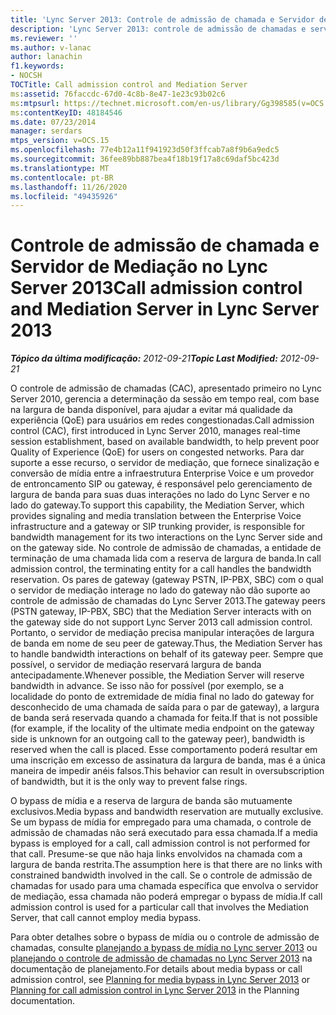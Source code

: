 ```yaml
---
title: 'Lync Server 2013: Controle de admissão de chamada e Servidor de Mediação'
description: 'Lync Server 2013: controle de admissão de chamadas e servidor de mediação.'
ms.reviewer: ''
ms.author: v-lanac
author: lanachin
f1.keywords:
- NOCSH
TOCTitle: Call admission control and Mediation Server
ms:assetid: 76faccdc-67d0-4c8b-8e47-1e23c93b02c6
ms:mtpsurl: https://technet.microsoft.com/en-us/library/Gg398585(v=OCS.15)
ms:contentKeyID: 48184546
ms.date: 07/23/2014
manager: serdars
mtps_version: v=OCS.15
ms.openlocfilehash: 77e4b12a11f941923d50f3ffcab7a8f9b6a9edc5
ms.sourcegitcommit: 36fee89bb887bea4f18b19f17a8c69daf5bc423d
ms.translationtype: MT
ms.contentlocale: pt-BR
ms.lasthandoff: 11/26/2020
ms.locfileid: "49435926"
---
```

# <a name="call-admission-control-and-mediation-server-in-lync-server-2013"></a><span data-ttu-id="2b4ca-103">Controle de admissão de chamada e Servidor de Mediação no Lync Server 2013</span><span class="sxs-lookup"><span data-stu-id="2b4ca-103">Call admission control and Mediation Server in Lync Server 2013</span></span>

<div data-xmlns="http://www.w3.org/1999/xhtml">

<div class="topic" data-xmlns="http://www.w3.org/1999/xhtml" data-msxsl="urn:schemas-microsoft-com:xslt" data-cs="https://msdn.microsoft.com/">

<div data-asp="https://msdn2.microsoft.com/asp">



</div>

<div id="mainSection">

<div id="mainBody"><span data-ttu-id="2b4ca-104">

<span> </span></span><span class="sxs-lookup"><span data-stu-id="2b4ca-104">

<span> </span></span></span>

<span data-ttu-id="2b4ca-105">_**Tópico da última modificação:** 2012-09-21_</span><span class="sxs-lookup"><span data-stu-id="2b4ca-105">_**Topic Last Modified:** 2012-09-21_</span></span>

<span data-ttu-id="2b4ca-106">O controle de admissão de chamadas (CAC), apresentado primeiro no Lync Server 2010, gerencia a determinação da sessão em tempo real, com base na largura de banda disponível, para ajudar a evitar má qualidade da experiência (QoE) para usuários em redes congestionadas.</span><span class="sxs-lookup"><span data-stu-id="2b4ca-106">Call admission control (CAC), first introduced in Lync Server 2010, manages real-time session establishment, based on available bandwidth, to help prevent poor Quality of Experience (QoE) for users on congested networks.</span></span> <span data-ttu-id="2b4ca-107">Para dar suporte a esse recurso, o servidor de mediação, que fornece sinalização e conversão de mídia entre a infraestrutura Enterprise Voice e um provedor de entroncamento SIP ou gateway, é responsável pelo gerenciamento de largura de banda para suas duas interações no lado do Lync Server e no lado do gateway.</span><span class="sxs-lookup"><span data-stu-id="2b4ca-107">To support this capability, the Mediation Server, which provides signaling and media translation between the Enterprise Voice infrastructure and a gateway or SIP trunking provider, is responsible for bandwidth management for its two interactions on the Lync Server side and on the gateway side.</span></span> <span data-ttu-id="2b4ca-108">No controle de admissão de chamadas, a entidade de terminação de uma chamada lida com a reserva de largura de banda.</span><span class="sxs-lookup"><span data-stu-id="2b4ca-108">In call admission control, the terminating entity for a call handles the bandwidth reservation.</span></span> <span data-ttu-id="2b4ca-109">Os pares de gateway (gateway PSTN, IP-PBX, SBC) com o qual o servidor de mediação interage no lado do gateway não dão suporte ao controle de admissão de chamadas do Lync Server 2013.</span><span class="sxs-lookup"><span data-stu-id="2b4ca-109">The gateway peers (PSTN gateway, IP-PBX, SBC) that the Mediation Server interacts with on the gateway side do not support Lync Server 2013 call admission control.</span></span> <span data-ttu-id="2b4ca-110">Portanto, o servidor de mediação precisa manipular interações de largura de banda em nome de seu peer de gateway.</span><span class="sxs-lookup"><span data-stu-id="2b4ca-110">Thus, the Mediation Server has to handle bandwidth interactions on behalf of its gateway peer.</span></span> <span data-ttu-id="2b4ca-111">Sempre que possível, o servidor de mediação reservará largura de banda antecipadamente.</span><span class="sxs-lookup"><span data-stu-id="2b4ca-111">Whenever possible, the Mediation Server will reserve bandwidth in advance.</span></span> <span data-ttu-id="2b4ca-112">Se isso não for possível (por exemplo, se a localidade do ponto de extremidade de mídia final no lado do gateway for desconhecido de uma chamada de saída para o par de gateway), a largura de banda será reservada quando a chamada for feita.</span><span class="sxs-lookup"><span data-stu-id="2b4ca-112">If that is not possible (for example, if the locality of the ultimate media endpoint on the gateway side is unknown for an outgoing call to the gateway peer), bandwidth is reserved when the call is placed.</span></span> <span data-ttu-id="2b4ca-113">Esse comportamento poderá resultar em uma inscrição em excesso de assinatura da largura de banda, mas é a única maneira de impedir anéis falsos.</span><span class="sxs-lookup"><span data-stu-id="2b4ca-113">This behavior can result in oversubscription of bandwidth, but it is the only way to prevent false rings.</span></span>

<span data-ttu-id="2b4ca-114">O bypass de mídia e a reserva de largura de banda são mutuamente exclusivos.</span><span class="sxs-lookup"><span data-stu-id="2b4ca-114">Media bypass and bandwidth reservation are mutually exclusive.</span></span> <span data-ttu-id="2b4ca-115">Se um bypass de mídia for empregado para uma chamada, o controle de admissão de chamadas não será executado para essa chamada.</span><span class="sxs-lookup"><span data-stu-id="2b4ca-115">If a media bypass is employed for a call, call admission control is not performed for that call.</span></span> <span data-ttu-id="2b4ca-116">Presume-se que não haja links envolvidos na chamada com a largura de banda restrita.</span><span class="sxs-lookup"><span data-stu-id="2b4ca-116">The assumption here is that there are no links with constrained bandwidth involved in the call.</span></span> <span data-ttu-id="2b4ca-117">Se o controle de admissão de chamadas for usado para uma chamada específica que envolva o servidor de mediação, essa chamada não poderá empregar o bypass de mídia.</span><span class="sxs-lookup"><span data-stu-id="2b4ca-117">If call admission control is used for a particular call that involves the Mediation Server, that call cannot employ media bypass.</span></span>

<span data-ttu-id="2b4ca-118">Para obter detalhes sobre o bypass de mídia ou o controle de admissão de chamadas, consulte [planejando a bypass de mídia no Lync server 2013](lync-server-2013-planning-for-media-bypass.md) ou [planejando o controle de admissão de chamadas no Lync Server 2013](lync-server-2013-planning-for-call-admission-control.md) na documentação de planejamento.</span><span class="sxs-lookup"><span data-stu-id="2b4ca-118">For details about media bypass or call admission control, see [Planning for media bypass in Lync Server 2013](lync-server-2013-planning-for-media-bypass.md) or [Planning for call admission control in Lync Server 2013](lync-server-2013-planning-for-call-admission-control.md) in the Planning documentation.</span></span>

<span data-ttu-id="2b4ca-119"></div>

<span> </span>

</div>

</div>

</span><span class="sxs-lookup"><span data-stu-id="2b4ca-119"></div>

<span> </span>

</div>

</div>

</span></span></div>

